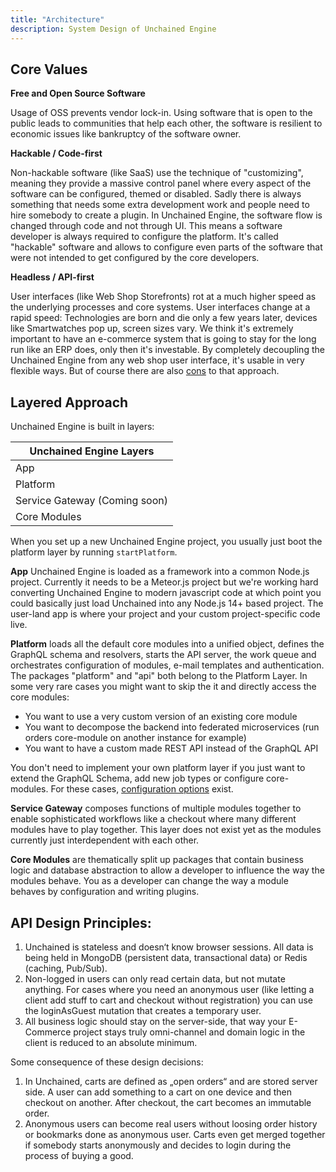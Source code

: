 ```yaml
---
title: "Architecture"
description: System Design of Unchained Engine
---
```


## Core Values

**Free and Open Source Software**

Usage of OSS prevents vendor lock-in. Using software that is open to the public leads to communities that help each other, the software is resilient to economic issues like bankruptcy of the software owner.

**Hackable / Code-first**

Non-hackable software (like SaaS) use the technique of "customizing", meaning they provide a massive control panel where every aspect of the software can be configured, themed or disabled. Sadly there is always something that needs some extra development work and people need to hire somebody to create a plugin. In Unchained Engine, the software flow is changed through code and not through UI. This means a software developer is always required to configure the platform. It's called "hackable" software and allows to configure even parts of the software that were not intended to get configured by the core developers.

**Headless / API-first**

User interfaces (like Web Shop Storefronts) rot at a much higher speed as the underlying processes and core systems. User interfaces change at a rapid speed: Technologies are born and die only a few years later, devices like Smartwatches pop up, screen sizes vary. We think it's extremely important to have an e-commerce system that is going to stay for the long run like an ERP does, only then it's investable. By completely decoupling the Unchained Engine from any web shop user interface, it's usable in very flexible ways. But of course there are also [cons](https://www.semrush.com/blog/going-headless-ecommerce-store/) to that approach.

## Layered Approach

Unchained Engine is built in layers:

| Unchained Engine Layers       |
| ----------------------------- |
| App                           |
| Platform                      |
| Service Gateway (Coming soon) |
| Core Modules                  |

When you set up a new Unchained Engine project, you usually just boot the platform layer by running `startPlatform`.

**App**
Unchained Engine is loaded as a framework into a common Node.js project. Currently it needs to be a Meteor.js project but we're working hard converting Unchained Engine to modern javascript code at which point you could basically just load Unchained into any Node.js 14+ based project. The user-land app is where your project and your custom project-specific code live.

**Platform** loads all the default core modules into a unified object, defines the GraphQL schema and resolvers, starts the API server, the work queue and orchestrates configuration of modules, e-mail templates and authentication. The packages "platform" and "api" both belong to the Platform Layer. In some very rare cases you might want to skip the it and directly access the core modules:

- You want to use a very custom version of an existing core module
- You want to decompose the backend into federated microservices (run orders core-module on another instance for example)
- You want to have a custom made REST API instead of the GraphQL API

You don't need to implement your own platform layer if you just want to extend the GraphQL Schema, add new job types or configure core-modules. For these cases, [configuration options](../config/booting) exist.

**Service Gateway** composes functions of multiple modules together to enable sophisticated workflows like a checkout where many different modules have to play together. This layer does not exist yet as the modules currently just interdependent with each other.

**Core Modules** are thematically split up packages that contain business logic and database abstraction to allow a developer to influence the way the modules behave. You as a developer can change the way a module behaves by configuration and writing plugins.

## API Design Principles:

1. Unchained is stateless and doesn‘t know browser sessions. All data is being held in MongoDB (persistent data, transactional data) or Redis (caching, Pub/Sub).
2. Non-logged in users can only read certain data, but not mutate anything. For cases where you need an anonymous user (like letting a client add stuff to cart and checkout without registration) you can use the loginAsGuest mutation that creates a temporary user.
3. All business logic should stay on the server-side, that way your E-Commerce project stays truly omni-channel and domain logic in the client is reduced to an absolute minimum.

Some consequence of these design decisions:

1. In Unchained, carts are defined as „open orders“ and are stored server side. A user can add something to a cart on one device and then checkout on another. After checkout, the cart becomes an immutable order.
2. Anonymous users can become real users without loosing order history or bookmarks done as anonymous user. Carts even get merged together if somebody starts anonymously and decides to login during the process of buying a good.
